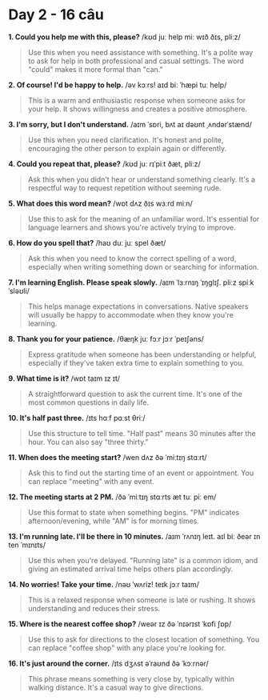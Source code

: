 # Day 2 - 16 câu

**1. Could you help me with this, please?**
/kʊd juː help miː wɪð ðɪs, pliːz/
> Use this when you need assistance with something. It's a polite way to ask for help in both professional and casual settings. The word "could" makes it more formal than "can."

**2. Of course! I'd be happy to help.**
/əv kɔːrs! aɪd biː ˈhæpi tuː help/
> This is a warm and enthusiastic response when someone asks for your help. It shows willingness and creates a positive atmosphere.

**3. I'm sorry, but I don't understand.**
/aɪm ˈsɒri, bʌt aɪ dəʊnt ˌʌndərˈstænd/
> Use this when you need clarification. It's honest and polite, encouraging the other person to explain again or differently.

**4. Could you repeat that, please?**
/kʊd juː rɪˈpiːt ðæt, pliːz/
> Ask this when you didn't hear or understand something clearly. It's a respectful way to request repetition without seeming rude.

**5. What does this word mean?**
/wɒt dʌz ðɪs wɜːrd miːn/
> Use this to ask for the meaning of an unfamiliar word. It's essential for language learners and shows you're actively trying to improve.

**6. How do you spell that?**
/haʊ duː juː spel ðæt/
> Ask this when you need to know the correct spelling of a word, especially when writing something down or searching for information.

**7. I'm learning English. Please speak slowly.**
/aɪm ˈlɜːrnɪŋ ˈɪŋɡlɪʃ. pliːz spiːk ˈsləʊli/
> This helps manage expectations in conversations. Native speakers will usually be happy to accommodate when they know you're learning.

**8. Thank you for your patience.**
/θæŋk juː fɔːr jɔːr ˈpeɪʃəns/
> Express gratitude when someone has been understanding or helpful, especially if they've taken extra time to explain something to you.

**9. What time is it?**
/wɒt taɪm ɪz ɪt/
> A straightforward question to ask the current time. It's one of the most common questions in daily life.

**10. It's half past three.**
/ɪts hɑːf pɑːst θriː/
> Use this structure to tell time. "Half past" means 30 minutes after the hour. You can also say "three thirty."

**11. When does the meeting start?**
/wen dʌz ðə ˈmiːtɪŋ stɑːrt/
> Ask this to find out the starting time of an event or appointment. You can replace "meeting" with any event.

**12. The meeting starts at 2 PM.**
/ðə ˈmiːtɪŋ stɑːrts æt tuː piː em/
> Use this format to state when something begins. "PM" indicates afternoon/evening, while "AM" is for morning times.

**13. I'm running late. I'll be there in 10 minutes.**
/aɪm ˈrʌnɪŋ leɪt. aɪl biː ðeər ɪn ten ˈmɪnɪts/
> Use this when you're delayed. "Running late" is a common idiom, and giving an estimated arrival time helps others plan accordingly.

**14. No worries! Take your time.**
/nəʊ ˈwʌriz! teɪk jɔːr taɪm/
> This is a relaxed response when someone is late or rushing. It shows understanding and reduces their stress.

**15. Where is the nearest coffee shop?**
/weər ɪz ðə ˈnɪərɪst ˈkɒfi ʃɒp/
> Use this to ask for directions to the closest location of something. You can replace "coffee shop" with any place you're looking for.

**16. It's just around the corner.**
/ɪts dʒʌst əˈraʊnd ðə ˈkɔːrnər/
> This phrase means something is very close by, typically within walking distance. It's a casual way to give directions.

